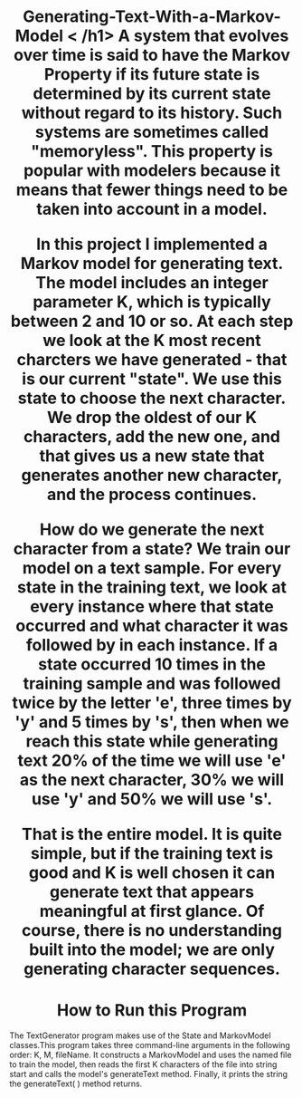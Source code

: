 <h1 align= "center">
    Generating-Text-With-a-Markov-Model < /h1>
A system that evolves over time is said to have the Markov Property if its future state is determined by its current state without regard to its history. Such systems are sometimes called "memoryless". This property is popular with modelers because it means that fewer things need to be taken into account in a model.

In this project I implemented a Markov model for generating text. The model includes an integer parameter K, which is typically between 2 and 10 or so. At each step we look at the K most recent charcters we have generated - that is our current "state". We use this state to choose the next character. We drop the oldest of our K characters, add the new one, and that gives us a new state that generates another new character, and the process continues.

How do we generate the next character from a state? We train our model on a text sample. For every state in the training text, we look at every instance where that state occurred and what character it was followed by in each instance. If a state occurred 10 times in the training sample and was followed twice by the letter 'e', three times by 'y' and 5 times by 's', then when we reach this state while generating text 20% of the time we will use 'e' as the next character, 30% we will use 'y' and 50% we will use 's'.

That is the entire model. It is quite simple, but if the training text is good and K is well chosen it can generate text that appears meaningful at first glance. Of course, there is no understanding built into the model; we are only generating character sequences.



<h1 align="center"> 
How to Run this Program </h1>


The TextGenerator program makes use of the State and MarkovModel classes.This program takes three command-line arguments in the following order: K, M, fileName. It constructs a MarkovModel and uses the named file to train the model, then reads the first K characters of the file into string start and calls the model's generateText method. Finally, it prints the string the generateText( ) method returns.




